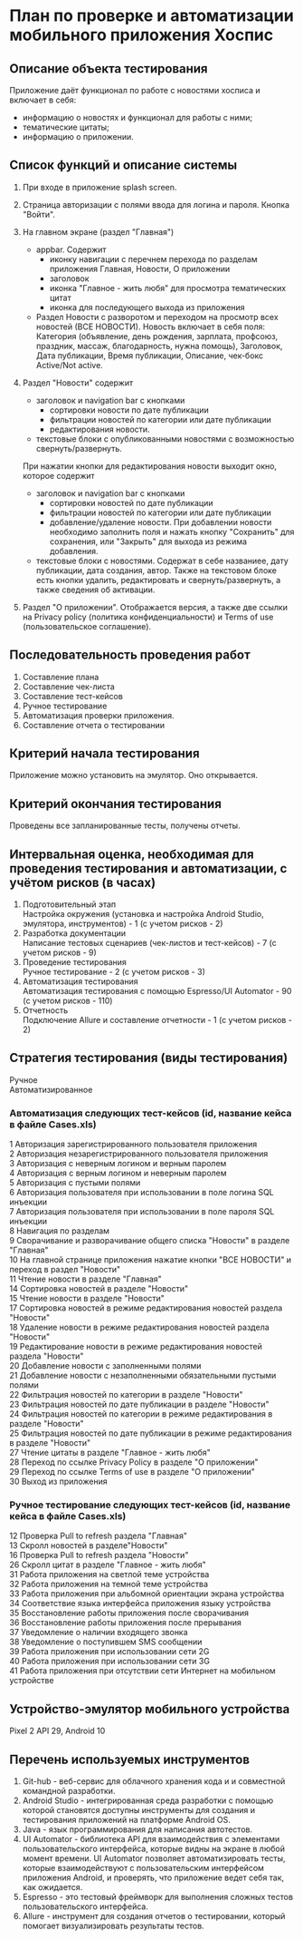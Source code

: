 # План по проверке и автоматизации мобильного приложения Хоспис

## Описание объекта тестирования

Приложение даёт функционал по работе с новостями хосписа и включает в себя:

- информацию о новостях и функционал для работы с ними;
- тематические цитаты;
- информацию о приложении.

## Список функций и описание системы

1.  При входе в приложение splash screen.
2.  Страница авторизации с полями ввода для логина и пароля. Кнопка "Войти".
3.  На главном экране (раздел "Главная")
    - appbar. Содержит
      - иконку навигации с перечнем перехода по разделам приложения Главная, Новости, О приложении
      - заголовок
      - иконка "Главное - жить любя" для просмотра тематических цитат
      - иконка для последующего выхода из приложения
    - Раздел Новости с разворотом и переходом на просмотр всех новостей (ВСЕ НОВОСТИ). Новость включает в себя поля: Категория (объявление, день рождения, зарплата, профсоюз, праздник, массаж, благодарность, нужна помощь), Заголовок, Дата публикации, Время публикации, Описание, чек-бокс Active/Not active.
4.  Раздел "Новости" содержит

    - заголовок и navigation bar с кнопками
      - сортировки новости по дате публикации
      - фильтрации новостей по категории или дате публикации
      - редактирования новости.
    - текстовые блоки с опубликованными новостями с возможностью свернуть/развернуть.

    При нажатии кнопки для редактирования новости выходит окно, которое содержит

    - заголовок и navigation bar с кнопками
      - сортировки новостей по дате публикации
      - фильтрации новостей по категории или дате публикации
      - добавление/удаление новости. При добавлении новости необходимо заполнить поля и нажать кнопку "Сохранить" для сохранения, или "Закрыть" для выхода из режима добавления.
    - текстовые блоки с новостями. Содержат в себе названиее, дату публикации, дата создания, автор. Также на текстовом блоке есть кнопки удалить, редактировать и свернуть/развернуть, а также сведения об активации.

5.  Раздел "О приложении". Отображается версия, а также две ссылки на Privacy policy (политика конфиденциальности) и Terms of use (пользовательское соглашение).

## Последовательность проведения работ

1. Составление плана
2. Составление чек-листа
3. Составление тест-кейсов
4. Ручное тестирование
5. Автоматизация проверки приложения.
6. Составление отчета о тестировании

## Критерий начала тестирования

Приложение можно установить на эмулятор. Оно открывается.

## Критерий окончания тестирования

Проведены все запланированные тесты, получены отчеты.

## Интервальная оценка, необходимая для проведения тестирования и автоматизации, с учётом рисков (в часах)

1. Подготовительный этап  
   Настройка окружения (установка и настройка Android Studio, эмулятора, инструментов) - 1 (с учетом рисков - 2)
2. Разработка документации  
   Написание тестовых сценариев (чек-листов и тест-кейсов) - 7 (с учетом рисков - 9)
3. Проведение тестирования  
   Ручное тестирование - 2 (с учетом рисков - 3)
4. Автоматизация тестирования  
   Автоматизация тестирования с помощью Espresso/UI Automator - 90 (с учетом рисков - 110)
5. Отчетность  
   Подключение Allure и составление отчетности - 1 (с учетом рисков - 2)

## Стратегия тестирования (виды тестирования)

Ручное  
Автоматизированное

### Автоматизация следующих тест-кейсов (id, название кейса в файле Cases.xls)

1 Авторизация зарегистрированного пользователя приложения  
2 Авторизация незарегистрированного пользователя приложения  
3 Авторизация с неверным логином и верным паролем  
4 Авторизация с верным логином и неверным паролем  
5 Авторизация с пустыми полями  
6 Авторизация пользователя при использовании в поле логина SQL инъекции  
7 Авторизация пользователя при использовании в поле пароля SQL инъекции  
8 Навигация по разделам  
9 Сворачивание и разворачивание общего списка "Новости" в разделе "Главная"  
10 На главной странице приложения нажатие кнопки "ВСЕ НОВОСТИ" и переход в раздел "Новости"  
11 Чтение новости в разделе "Главная"  
14 Сортировка новостей в разделе "Новости"  
15 Чтение новости в разделе "Новости"  
17 Сортировка новостей в режиме редактирования новостей раздела "Новости"  
18 Удаление новости в режиме редактирования новостей раздела "Новости"  
19 Редактирование новости в режиме редактирования новостей раздела "Новости"  
20 Добавление новости с заполненными полями  
21 Добавление новости с незаполненными обязательными пустыми полями  
22 Фильтрация новостей по категории в разделе "Новости"  
23 Фильтрация новостей по дате публикации в разделе "Новости"  
24 Фильтрация новостей по категории в режиме редактирования в разделе "Новости"  
25 Фильтрация новостей по дате публикации в режиме редактирования в разделе "Новости"  
27 Чтение цитаты в разделе "Главное - жить любя"  
28 Переход по ссылке Privacy Policy в разделе "О приложении"  
29 Переход по ссылке Terms of use в разделе "О приложении"  
30 Выход из приложения

### Ручное тестирование следующих тест-кейсов (id, название кейса в файле Cases.xls)

12 Проверка Pull to refresh раздела "Главная"  
13 Скролл новостей в разделе"Новости"  
16 Проверка Pull to refresh раздела "Новости"  
26 Скролл цитат в разделе "Главное - жить любя"  
31 Работа приложения на светлой теме устройства  
32 Работа приложения на темной теме устройства  
33 Работа приложения при альбомной ориентации экрана устройства  
34 Соответствие языка интерфейса приложения языку устройства  
35 Восстановление работы приложения после сворачивания  
36 Восстановление работы приложения после прерывания  
37 Уведомление о наличии входящего звонка  
38 Уведомление о поступившем SMS сообщении  
39 Работа приложения при использовании сети 2G  
40 Работа приложения при использовании сети 3G  
41 Работа приложения при отсутствии сети Интернет на мобильном устройстве

## Устройство-эмулятор мобильного устройства

Pixel 2 API 29, Android 10

## Перечень используемых инструментов

1. Git-hub - веб-сервис для облачного хранения кода и и совместной командной разработки.
2. Android Studio - интегрированная среда разработки с помощью которой становятся доступны инструменты для создания и тестирования приложений на платформе Android OS.
3. Java - язык программирования для написания автотестов.
4. UI Automator - библиотека API для взаимодействия с элементами пользовательского интерфейса, которые видны на экране в любой момент времени. UI Automator позволяет автоматизировать тесты, которые взаимодействуют с пользовательским интерфейсом приложения Android, и проверять, что приложение ведет себя так, как ожидается.
5. Espresso - это тестовый фреймворк для выполнения сложных тестов пользовательского интерфейса.
6. Allure - инструмент для создания отчетов о тестировании, который помогает визуализировать результаты тестов.
